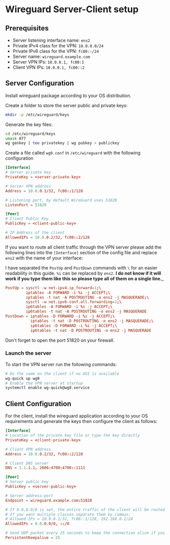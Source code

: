 # Wireguard Server-Client setup

## Prerequisites

* Server listening interface name: ```ens2```
* Private IPv4 class for the VPN: ```10.0.0.0/24```
* Private IPv6 class for the VPN: ```fc00::/24```
* Server name: ```wireguard.example.com```
* Server VPN IPs: ```10.0.0.1, fc00:1```
* Client VPN IPs: ```10.0.0.1, fc00::2```

## Server Configuration

Install wireguard package according to your OS distribution.

Create a folder to store the server public and private keys:

```bash
mkdir -p /etc/wireguard/keys
```

Generate the key files:

```bash
cd /etc/wireguard/keys
umask 077
wg genkey | tee privatekey | wg pubkey > publickey
```

Create a file called ```wg0.conf``` in ```/etc/wireguard``` with the following configuration

```conf
[Interface]
# Server private key
PrivateKey = <server-private-key>

# Server VPN address
Address = 10.0.0.1/32, fc00::1/128

# Listening port, by default WireGuard uses 51820
ListenPort = 51820

[Peer]
# Client Public Key
PublicKey = <client-public-key>

# IP Address of the client
AllowedIPs = 10.0.0.2/32, fc00::2/128
```

If you want to route all client traffic through the VPN server please add the following lines into the ```[Interface]``` section of the config file and replace ```ens2``` with the name of your interface:

I have separated the ```PostUp``` and ```PostDown``` commands with ```\``` for an easier readability in this guide. ```%i``` can be replaced by ```ens2```. __I do not know if it will work if you type them like this so please type all of them on a single line.___

```conf
PostUp = sysctl -w net.ipv4.ip_forward=1;\
         iptables -A FORWARD -i %i -j ACCEPT;\
         iptables -t nat -A POSTROUTING -o ens2 -j MASQUERADE;\
         sysctl -w net.ipv6.conf.all.forwarding=1;\
         ip6tables -A FORWARD -i %i -j ACCEPT;\
         ip6tables -t nat -A POSTROUTING -o ens2 -j MASQUERADE
PostDown = iptables -D FORWARD -i %i -j ACCEPT;\
           iptables -t nat -D POSTROUTING -o ens2 -j MASQUERADE;\
           ip6tables -D FORWARD -i %i -j ACCEPT;\
           ip6tables -t nat -D POSTROUTING -o ens2 -j MASQUERADE
```

Don't forget to open the port 51820 on your firewall.

### Launch the server

To start the VPN server run the following commands:

```bash
# Do the same on the client if no GUI is available
wg-quick up wg0
# Enable the VPN server at startup
systemctl enable wg-quick@wg0.service
```

## Client Configuration

For the client, install the wireguard application according to your OS requirements and generate the keys then configure the client as follows:

```conf
[Interface]
# Location of the private key file or type the key directly
PrivateKey = <client-private-key>

# Client VPN address
Address = 10.0.0.2/32, fc00::2/128

# Client DNS server
DNS = 1.1.1.1, 2606:4700:4700::1111

[Peer]
# Server public key
PublicKey = <server-public-key>

# Server address:port
Endpoint = wireguard.example.com:51820

# If 0.0.0.0/0 is set, the entire traffic of the client will be routed through the VPN, we do not want that so please input the VPN IP class 10.0.0.0/24
# If you want multiple classes separate them by commas:
# Allowed IPs = 10.0.0.1/32, fc00::1/128, 192.168.0.1/24
AllowedIPs = 0.0.0.0/0, ::/0

# Send UDP packet every 25 seconds to keep the connection alive if you are behind a NAT
PersistentKeepalive = 25
```
